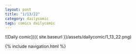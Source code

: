 ```yaml
---
layout: post
title: "1/13/22"
category: dailycomic
tags: comics dailycomic
---
```

![Daily comic]({{ site.baseurl }}/assets/dailycomic/1_13_22.png)


{% include navigation.html %}

